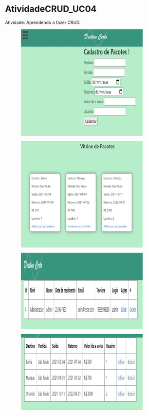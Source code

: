 ﻿# AtividadeCRUD_UC04
Atividade: Aprendendo a fazer CRUD.

<p align="center"><img width="400" height="350" src="./wwwroot/toReadMe/pt1.jpg"></p>

<p align="center"><img width="400" height="350" src="./wwwroot/toReadMe/pt2.jpg"></p>

<p align="center"><img width="400" height="250" src="./wwwroot/toReadMe/pt3.jpg"></p>

<p align="center"><img width="400" height="250" src="./wwwroot/toReadMe/pt4.jpg"></p>
